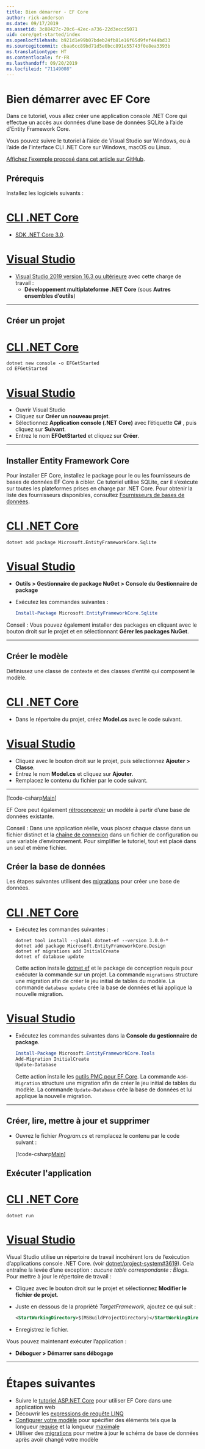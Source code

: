 ```yaml
---
title: Bien démarrer - EF Core
author: rick-anderson
ms.date: 09/17/2019
ms.assetid: 3c88427c-20c6-42ec-a736-22d3eccd5071
uid: core/get-started/index
ms.openlocfilehash: b921d1e99b07bdeb24fb81e16f65d9fef444bd33
ms.sourcegitcommit: cbaa6cc89bd71d5e0bcc891e55743f0e8ea3393b
ms.translationtype: HT
ms.contentlocale: fr-FR
ms.lasthandoff: 09/20/2019
ms.locfileid: "71149008"
---
```

# <a name="getting-started-with-ef-core"></a>Bien démarrer avec EF Core

Dans ce tutoriel, vous allez créer une application console .NET Core qui effectue un accès aux données d’une base de données SQLite à l’aide d’Entity Framework Core.

Vous pouvez suivre le tutoriel à l’aide de Visual Studio sur Windows, ou à l’aide de l’interface CLI .NET Core sur Windows, macOS ou Linux.

[Affichez l’exemple proposé dans cet article sur GitHub](https://github.com/aspnet/EntityFramework.Docs/tree/master/samples/core/GetStarted).

## <a name="prerequisites"></a>Prérequis

Installez les logiciels suivants :

# <a name="net-core-clitabnetcore-cli"></a>[CLI .NET Core](#tab/netcore-cli)

* [SDK .NET Core 3.0](https://www.microsoft.com/net/download/core).

# <a name="visual-studiotabvisual-studio"></a>[Visual Studio](#tab/visual-studio)

* [Visual Studio 2019 version 16.3 ou ultérieure](https://www.visualstudio.com/downloads/) avec cette charge de travail :
  * **Développement multiplateforme .NET Core** (sous **Autres ensembles d’outils**)

---

## <a name="create-a-new-project"></a>Créer un projet

# <a name="net-core-clitabnetcore-cli"></a>[CLI .NET Core](#tab/netcore-cli)

``` Console
dotnet new console -o EFGetStarted
cd EFGetStarted
```

# <a name="visual-studiotabvisual-studio"></a>[Visual Studio](#tab/visual-studio)

* Ouvrir Visual Studio
* Cliquez sur **Créer un nouveau projet**.
* Sélectionnez **Application console (.NET Core)** avec l’étiquette **C#** , puis cliquez sur **Suivant**.
* Entrez le nom **EFGetStarted** et cliquez sur **Créer**.

---

## <a name="install-entity-framework-core"></a>Installer Entity Framework Core

Pour installer EF Core, installez le package pour le ou les fournisseurs de bases de données EF Core à cibler. Ce tutoriel utilise SQLite, car il s’exécute sur toutes les plateformes prises en charge par .NET Core. Pour obtenir la liste des fournisseurs disponibles, consultez [Fournisseurs de bases de données](../providers/index.md).

# <a name="net-core-clitabnetcore-cli"></a>[CLI .NET Core](#tab/netcore-cli)

``` Console
dotnet add package Microsoft.EntityFrameworkCore.Sqlite
```

# <a name="visual-studiotabvisual-studio"></a>[Visual Studio](#tab/visual-studio)

* **Outils > Gestionnaire de package NuGet > Console du Gestionnaire de package**
* Exécutez les commandes suivantes :

  ``` PowerShell
  Install-Package Microsoft.EntityFrameworkCore.Sqlite
  ```

Conseil : Vous pouvez également installer des packages en cliquant avec le bouton droit sur le projet et en sélectionnant **Gérer les packages NuGet**.

---

## <a name="create-the-model"></a>Créer le modèle

Définissez une classe de contexte et des classes d’entité qui composent le modèle.

# <a name="net-core-clitabnetcore-cli"></a>[CLI .NET Core](#tab/netcore-cli)

* Dans le répertoire du projet, créez **Model.cs** avec le code suivant.

# <a name="visual-studiotabvisual-studio"></a>[Visual Studio](#tab/visual-studio)

* Cliquez avec le bouton droit sur le projet, puis sélectionnez **Ajouter > Classe**.
* Entrez le nom **Model.cs** et cliquez sur **Ajouter**.
* Remplacez le contenu du fichier par le code suivant.

---

[!code-csharp[Main](../../../samples/core/GetStarted/Model.cs)]

EF Core peut également [rétroconcevoir](../managing-schemas/scaffolding.md) un modèle à partir d’une base de données existante.

Conseil : Dans une application réelle, vous placez chaque classe dans un fichier distinct et la [chaîne de connexion](../miscellaneous/connection-strings.md) dans un fichier de configuration ou une variable d’environnement. Pour simplifier le tutoriel, tout est placé dans un seul et même fichier.

## <a name="create-the-database"></a>Créer la base de données

Les étapes suivantes utilisent des [migrations](xref:core/managing-schemas/migrations/index) pour créer une base de données.

# <a name="net-core-clitabnetcore-cli"></a>[CLI .NET Core](#tab/netcore-cli)

* Exécutez les commandes suivantes :

  ``` Console
  dotnet tool install --global dotnet-ef --version 3.0.0-*
  dotnet add package Microsoft.EntityFrameworkCore.Design
  dotnet ef migrations add InitialCreate
  dotnet ef database update
  ```

  Cette action installe [dotnet ef](../miscellaneous/cli/dotnet.md) et le package de conception requis pour exécuter la commande sur un projet. La commande `migrations` structure une migration afin de créer le jeu initial de tables du modèle. La commande `database update` crée la base de données et lui applique la nouvelle migration.

# <a name="visual-studiotabvisual-studio"></a>[Visual Studio](#tab/visual-studio)

* Exécutez les commandes suivantes dans la **Console du gestionnaire de package**.

  ``` PowerShell
  Install-Package Microsoft.EntityFrameworkCore.Tools
  Add-Migration InitialCreate
  Update-Database
  ```

  Cette action installe les [outils PMC pour EF Core](../miscellaneous/cli/powershell.md). La commande `Add-Migration` structure une migration afin de créer le jeu initial de tables du modèle. La commande `Update-Database` crée la base de données et lui applique la nouvelle migration.

---

## <a name="create-read-update--delete"></a>Créer, lire, mettre à jour et supprimer

* Ouvrez le fichier *Program.cs* et remplacez le contenu par le code suivant :

  [!code-csharp[Main](../../../samples/core/GetStarted/Program.cs)]

## <a name="run-the-app"></a>Exécuter l'application

# <a name="net-core-clitabnetcore-cli"></a>[CLI .NET Core](#tab/netcore-cli)

``` Console
dotnet run
```

# <a name="visual-studiotabvisual-studio"></a>[Visual Studio](#tab/visual-studio)

Visual Studio utilise un répertoire de travail incohérent lors de l’exécution d’applications console .NET Core. (voir [dotnet/project-system#3619](https://github.com/dotnet/project-system/issues/3619)). Cela entraîne la levée d’une exception : *aucune table correspondante : Blogs*. Pour mettre à jour le répertoire de travail :

* Cliquez avec le bouton droit sur le projet et sélectionnez **Modifier le fichier de projet**.
* Juste en dessous de la propriété *TargetFramework*, ajoutez ce qui suit :

  ``` XML
  <StartWorkingDirectory>$(MSBuildProjectDirectory)</StartWorkingDirectory>
  ```

* Enregistrez le fichier.

Vous pouvez maintenant exécuter l’application :

* **Déboguer > Démarrer sans débogage**

---

# <a name="next-steps"></a>Étapes suivantes

* Suivre le [tutoriel ASP.NET Core](/aspnet/core/data/ef-rp/intro) pour utiliser EF Core dans une application web
* Découvrir les [expressions de requête LINQ](/dotnet/csharp/programming-guide/concepts/linq/basic-linq-query-operations)
* [Configurer votre modèle](xref:core/modeling/index) pour spécifier des éléments tels que la longueur [requise](xref:core/modeling/required-optional) et la longueur [maximale](xref:core/modeling/max-length)
* Utiliser des [migrations](xref:core/managing-schemas/migrations/index) pour mettre à jour le schéma de base de données après avoir changé votre modèle
